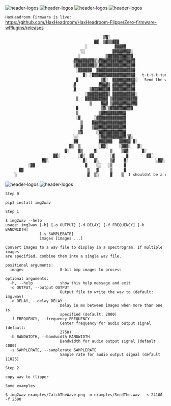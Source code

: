 ![header-logos](https://img.shields.io/website?color=alert&down_color=offline&down_message=offline&label=maxheadroom.dev&logo=Hyperledger&up_color=online&up_message=online&url=https%3A%2F%2Fmaxheadroom.dev%2F)
![header-logos](https://img.shields.io/static/v1?label=Firmware&logo=dev.to&message=Staging&color=9cf)
![header-logos](https://img.shields.io/static/v1?label=Version&logo=confluence&message=.23&color=green)
![header-logos](https://img.shields.io/github/commit-activity/w/HaxHeadroom/HaxHeadroom-FlipperZero-Goodies)

`HaxHeadroom Firmware is live:` https://github.com/HaxHeadroom/HaxHeadroom-FlipperZero-firmware-wPlugins/releases

```python
                                           ▒▓░                                           
                                       ▓▓  ▒▓▒▒▓▓▓                                        
                                   ░            ▓▓▓▓▓                                     
                                 ░░            ▓▓▓▓▓▓▓▓░                                  
                                ░           ▒▓▓▓▓▓▓▓▓▓▓▓                         
                              ▓▓▓▓▓▓▓▓▓▒░▓▓▓▓▓▓▓▓▓▓▓▓▓▓▓▓                             
                              ▒▓▓▓▓▓▓▓▓▒░▓▓▓▓▓▓▓▓▓▓▓▓▓▓▓▓                                 
                               ░▓▓▓▓▓▓  ▓▓▓▓▓▓▓▓▓▓▓▓▓▓▓▓▓                                 
                                  ▓░ ░▓▓▓▓▓▓▓▓▓▓▓▓▓▓▓▓▓▓▓   𝚝-𝚝-𝚝-𝚝-𝚝𝚞𝚗𝚎 𝚢𝚘𝚞𝚛 𝚏-𝚏-𝚏𝚕𝚒𝚙𝚙𝚎𝚛 𝚒𝚗𝚝𝚘 𝙽𝚎𝚝𝚠𝚘𝚛𝚔 𝟸𝟹!                          
                               ▓          ▒▓░  ▓▓▓▓▓▓▓▓▓▓░   Send the wav!                         
                              ▓          ▓▓▓▓▒ ▓▓▓▓▓▓▓▓▓▓                                 
                              ▓      ▒▓▓▓▓▓▓▓▓ ▓▓▓▓▓▓▓▓▓▓                                 
                                   ░▓▓▓▓▓▓▓▓▓▒ ▓▓▓▓▓▓▓▓▓▓░                                
                               ▒   ▓▓▓▓▓▓▓▓▓▓ ▒▓▓▓▓▓▓▓▓▓▓▓                                
                                     ▒    ▓▓▓ ▒▓▓▓▓▓▓▓▓▓▓▓                                
                               ▓          ▒▓░▒▓▓▓▓▓▓▓▓▓▓                                  
                               ▒         ▒▓▓▓▓▓▓▓▓▓▓▓                                     
                               ░▓      ░▓▓▓▓▓▓▓▓▓▓▓▓▓                                     
                                 ▒    ▓▓▓▓▓▓▓▓▓▓▓▓▓▓▓                                     
                                 ▓    ▒▓▓▓▓▓▓▓▓▓▓▓▓▓▓                                     
                                ▒▓      ░▓▓▓▓▓▓▓▓▓▓▓▓                                     
                              ░░         ▒▓▓▓▓▓▓▓▓▓▓▓░▓░                                  
                              ▓▓         ▓▓▓▓▓▓   ▓▓▓▓▓ ▓░                                
                            ▓▒  ▒        ░▓▓░     ░▓▓▓░   ▓░                              
                          ▓░    ▓▒     ▓      ▒    ▒▓▓      ▓░                            
                     ▓▓░        ░▓░  ▓▓       ░▓     ▓        ▓▓░                         
                ▓▓░               ▓░   ▓░     ▒▓    ▓░            ░▓▓░                    
          ░▓▓                      ▓    ░░   ░▒     ▓                   ░▓                
      ▓▓                            ▒   ▓     ▒     ▓                         ▓░          
    ░                               ▓  ▒░     ▓    ▒  I shouldnt be a repo       ▓░ 


```

![header-logos](https://github.com/HaxHeadroom/HaxHeadroom-FlipperZero-Goodies/raw/main/tools/CatchTheWav/SendTheWav.png)
![header-logos](https://github.com/HaxHeadroom/HaxHeadroom-FlipperZero-Goodies/raw/main/tools/CatchTheWav/SendTheWav.gif)


`Step 0`

```
pip3 install img2wav
```

`Step 1`

```
$ img2wav --help
usage: img2wav [-h] [-o OUTPUT] [-d DELAY] [-f FREQUENCY] [-b BANDWIDTH]
               [-s SAMPLERATE]
               images [images ...]

Convert images to a wav file to display in a spectrogram. If multiple images
are specified, combine them into a single wav file.

positional arguments:
  images                8-bit bmp images to process

optional arguments:
  -h, --help            show this help message and exit
  -o OUTPUT, --output OUTPUT
                        Output file to write the wav to (default: img.wav)
  -d DELAY, --delay DELAY
                        Delay in ms between images when more than one is
                        specified (default: 2000)
  -f FREQUENCY, --frequency FREQUENCY
                        Center frequency for audio output signal (default:
                        2750)
  -b BANDWIDTH, --bandwidth BANDWIDTH
                        Bandwidth for audio output signal (default 4000)
  -s SAMPLERATE, --samplerate SAMPLERATE
                        Sample rate for audio output signal (default 11025)
```

`Step 2`

```
copy wav to flipper
```

`Some examples`

```
$ img2wav examples/CatchTheWave.png -o examples/SendThe.wav  -s 24100 -f 2500
```
